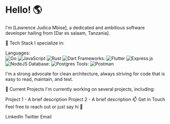 # Hello! :earth_americas:

I'm [Lawrence Judica Mbise], a dedicated and ambitious software developer hailing from [Dar es salaam, Tanzania].

:wrench: Tech Stack
I specialize in:

Languages: 	
![Go](https://img.shields.io/badge/go-%2300ADD8.svg?style=for-the-badge&logo=go&logoColor=white)
![JavaScript](https://img.shields.io/badge/javascript-%23323330.svg?style=for-the-badge&logo=javascript&logoColor=%23F7DF1E)
![Rust](https://img.shields.io/badge/rust-%23000000.svg?style=for-the-badge&logo=rust&logoColor=white)
![Dart](https://img.shields.io/badge/dart-%230175C2.svg?style=for-the-badge&logo=dart&logoColor=white)
Frameworks: 
![Flutter](https://img.shields.io/badge/Flutter-%2302569B.svg?style=for-the-badge&logo=Flutter&logoColor=white)
![Express.js](https://img.shields.io/badge/express.js-%23404d59.svg?style=for-the-badge&logo=express&logoColor=%2361DAFB)
![NodeJS](https://img.shields.io/badge/node.js-6DA55F?style=for-the-badge&logo=node.js&logoColor=white)
Database: 
![Postgres](https://img.shields.io/badge/postgres-%23316192.svg?style=for-the-badge&logo=postgresql&logoColor=white)
Tools:
![Postman](https://img.shields.io/badge/Postman-FF6C37?style=for-the-badge&logo=postman&logoColor=white)

I'm a strong advocate for clean architecture, always striving for code that is easy to read, maintain, and test.

:rocket: Current Projects
I'm currently working on several projects, including:

Project 1 - A brief description
Project 2 - A brief description
:mailbox: Get in Touch
Feel free to reach out or just say hi :wave:

LinkedIn
Twitter
Email
